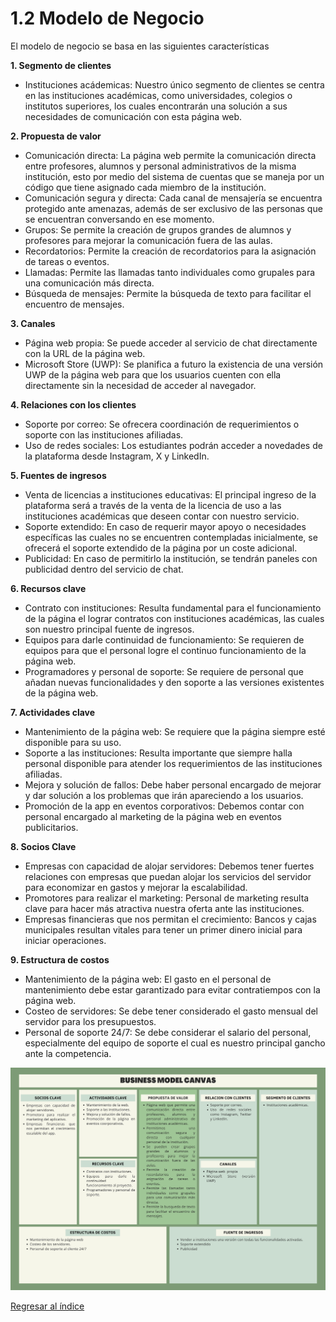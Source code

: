 # 1.2 Modelo de Negocio
El modelo de negocio se basa en las siguientes características

__1. Segmento de clientes__

* Instituciones acádemicas: Nuestro único segmento de clientes se centra en las instituciones académicas, como universidades, colegios o institutos superiores, los cuales encontrarán una solución a sus necesidades de comunicación con esta página web.

__2. Propuesta de valor__

* Comunicación directa: La página web permite la comunicación directa entre profesores, alumnos y personal administrativos de la misma institución, esto por medio del sistema de cuentas que se maneja por un código que tiene asignado cada miembro de la institución.
* Comunicación segura y directa: Cada canal de mensajería se encuentra protegido ante amenazas, además de ser exclusivo de las personas que se encuentran conversando en ese momento.
* Grupos: Se permite la creación de grupos grandes de alumnos y profesores para mejorar la comunicación fuera de las aulas.
* Recordatorios: Permite la creación de recordatorios para la asignación de tareas o eventos.
* Llamadas: Permite las llamadas tanto individuales como grupales para una comunicación más directa.
* Búsqueda de mensajes: Permite la búsqueda de texto para facilitar el encuentro de mensajes.

__3. Canales__

* Página web propia: Se puede acceder al servicio de chat directamente con la URL de la página web.
* Microsoft Store (UWP): Se planifica a futuro la existencia de una versión UWP de la página web para que los usuarios cuenten con ella directamente sin la necesidad de acceder al navegador.

__4. Relaciones con los clientes__

* Soporte por correo: Se ofrecera coordinación de requerimientos o soporte con las instituciones afiliadas.
* Uso de redes sociales: Los estudiantes podrán acceder a novedades de la plataforma desde Instagram, X y LinkedIn.

__5. Fuentes de ingresos__

* Venta de licencias a instituciones educativas: El principal ingreso de la plataforma será a través de la venta de la licencia de uso a las instituciones académicas que deseen contar con nuestro servicio.
* Soporte extendido: En caso de requerir mayor apoyo o necesidades específicas las cuales no se encuentren contempladas inicialmente, se ofrecerá el soporte extendido de la página por un coste adicional.
* Publicidad: En caso de permitirlo la institución, se tendrán paneles con publicidad dentro del servicio de chat.

__6. Recursos clave__

* Contrato con instituciones: Resulta fundamental para el funcionamiento de la página el lograr contratos con instituciones académicas, las cuales son nuestro principal fuente de ingresos.
* Equipos para darle continuidad de funcionamiento: Se requieren de equipos para que el personal logre el continuo funcionamiento de la página web.
* Programadores y personal de soporte: Se requiere de personal que añadan nuevas funcionalidades y den soporte a las versiones existentes de la página web.

__7. Actividades clave__

* Mantenimiento de la página web: Se requiere que la página siempre esté disponible para su uso.
* Soporte a las instituciones: Resulta importante que siempre halla personal disponible para atender los requerimientos de las instituciones afiliadas.
* Mejora y solución de fallos: Debe haber personal encargado de mejorar y dar solución a los problemas que irán apareciendo a los usuarios.
* Promoción de la app en eventos corporativos: Debemos contar con personal encargado al marketing de la página web en eventos publicitarios.

__8. Socios Clave__

* Empresas con capacidad de alojar servidores: Debemos tener fuertes relaciones con empresas que puedan alojar los servicios del servidor para economizar en gastos y mejorar la escalabilidad.
* Promotores para realizar el marketing: Personal de marketing resulta clave para hacer más atractiva nuestra oferta ante las instituciones.
* Empresas financieras que nos permitan el crecimiento: Bancos y cajas municipales resultan vitales para tener un primer dinero inicial para iniciar operaciones.

__9. Estructura de costos__

* Mantenimiento de la página web: El gasto en el personal de mantenimiento debe estar garantizado para evitar contratiempos con la página web.
* Costeo de servidores: Se debe tener considerado el gasto mensual del servidor para los presupuestos.
* Personal de soporte 24/7: Se debe considerar el salario del personal, especialmente del equipo de soporte el cual es nuestro principal gancho ante la competencia.

![Business Model Canvas](/PNGs/Canva3.png)

[Regresar al índice](../../README.md)